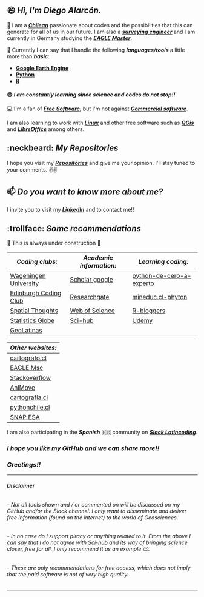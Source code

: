 ## 😄 *Hi, I'm Diego Alarcón.*

🔭 I am a *__[Chilean](https://en.wikipedia.org/wiki/Chile)__* passionate about codes and the possibilities that this can generate for all of us in our future. I am also a *__[surveying engineer](http://www.geomensura.usach.cl/)__* and I am currently in Germany studying the *__[EAGLE Master](http://eagle-science.org/)__*.

🌱 Currently I can say that I handle the following *__languages/tools__* a little more than *__basic__*:

- __[Google Earth Engine](https://courses.spatialthoughts.com/end-to-end-gee.html)__
- __[Python](https://courses.spatialthoughts.com/python-foundation.html#what-next)__
- __[R](https://ourcodingclub.github.io/tutorials/intro-to-r/)__

#### 😄 *I am constantly learning since science and codes do not stop!!*

:computer: I'm a fan of *__[Free Software](https://en.wikipedia.org/wiki/Free_software)__*, but I'm not against *__[Commercial software](https://en.wikipedia.org/wiki/Commercial_software)__*.

I am also learning to work with *__[Linux](https://www.linux.org/)__* and other free software such as *__[QGis](https://qgis.org/de/site/)__* and *__[LibreOffice](https://es.libreoffice.org/)__* among others.

## :neckbeard: *My Repositories*
I hope you visit my *__[Repositories](https://github.com/diegoalarc?tab=repositories)__* and give me your opinion. I'll stay tuned to your comments.
:v::v:

## 📫 *Do you want to know more about me?*
I invite you to visit my *__[LinkedIn](https://www.linkedin.com/in/diegoalarc%C3%B3nd%C3%ADaz/)__* and to contact me!!

## :trollface: *Some recommendations*
:construction: This is always under construction :construction:

| *Coding clubs:* | *Academic information:* | *Learning coding:* |
|----|----|----|
| [Wageningen University](https://geoscripting-wur.github.io/) |[Scholar google](https://scholar.google.com/) | [python-de-cero-a-experto](https://council.cl/cursos/python-de-cero-a-experto/) |
| [Edinburgh Coding Club](https://ourcodingclub.github.io/) | [Researchgate](https://www.researchgate.net/) | [mineduc.cl-phyton](https://sitios.mineduc.cl/lenguajesdigitales/phyton.html) |
| [Spatial Thoughts](https://spatialthoughts.com/) | [Web of Science](https://login.webofknowledge.com/error/Error?Error=IPError&PathInfo=%2F&RouterURL=https%3A%2F%2Fwww.webofknowledge.com%2F&Domain=.webofknowledge.com&Src=IP&Alias=Wrc=IP&Alias=W) | [R-bloggers](https://www.r-bloggers.com/) |
| [Statistics Globe](https://statisticsglobe.com/) | [Sci-hub](https://sci-hub.se/) | [Udemy](https://www.udemy.com/) |
| [GeoLatinas](https://geolatinas.weebly.com/) | |

| *Other websites:* |
|----|
| [cartografo.cl](https://cartografo.cl/) |
| [EAGLE Msc](http://eagle-science.org/) |
| [Stackoverflow](https://stackoverflow.com/) |
| [AniMove](https://animove.org/) |
| [cartografia.cl](http://sitio.cartografia.cl/) |
| [pythonchile.cl](https://pythonchile.cl/) |
| [SNAP ESA](https://step.esa.int/main/download/snap-download/) |

I am also participating in the *__Spanish__* :es: community on *__[Slack Latincoding](https://join.slack.com/t/latincoding/shared_invite/zt-nnhgkb43-1ccg6DgMnyJU28zMHs~CJw)__*.

### *I hope you like my __GitHub__ and we can share more!!*
### *Greetings!!*

<!--
**diegoalarc/diegoalarc** is a ✨ _special_ ✨ repository because its `README.md` (this file) appears on your GitHub profile.

Here are some ideas to get you started:

- 🔭 I’m currently working on ...
- 🌱 I’m currently learning ...
- 👯 I’m looking to collaborate on ...
- 🤔 I’m looking for help with ...
- 💬 Ask me about ...
- 📫 How to reach me: ...
- 😄 Pronouns: ...
- ⚡ Fun fact: ...
-->
---

###### *__Disclaimer__*

###### - Not all tools shown and / or commented on will be discussed on my GitHub and/or the Slack channel. I only want to disseminate and deliver free information (found on the internet) to the world of Geosciences.
###### - In no case do I support piracy or anything related to it. From the above I can say that I do not agree with [Sci-hub](https://sci-hub.se/) and its way of bringing science closer, free for all. I only recommend it as an example :wink:.
###### - These are only recommendations for free access, which does not imply that the paid software is not of very high quality.
---
